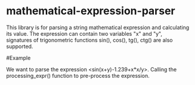 # mathematical-expression-parser

This library is for parsing a string mathematical expression and calculating its value. The expression can contain two variables "x" and "y",   
signatures of trigonometric functions sin(), cos(), tg(), ctg() are also supported.   

#Example

We want to parse the expression <sin(x+y)-1.239+x*x/y>. Calling the processing_expr() function to pre-process the expression.

